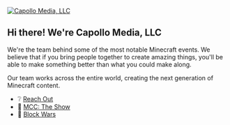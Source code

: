 [![Capollo Media, LLC](https://cdn.capollomedia.com/web/cmsite/cmllc-fullcolour.png)](https://capollomedia.com)

## Hi there! We're Capollo Media, LLC

We're the team behind some of the most notable Minecraft events. We believe that if you bring people together to create amazing things, you'll be able to make something better than what you could make along.

Our team works across the entire world, creating the next generation of Minecraft content.

- ❔ [Reach Out](mailto:inqiries@capollomedia.com)
- 👑 [MCC: The Show](https://youtube.com/c/MCCHighlights)
- 🌈 [Block Wars](https://blockwars.games)
